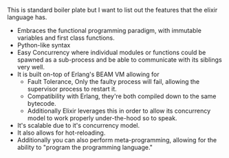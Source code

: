 This is standard boiler plate but I want to list out the features that the elixir language has. 
- Embraces the functional programming paradigm, with immutable variables and first class functions.
- Python-like syntax
- Easy Concurrency where individual modules or functions could be spawned as a sub-process and be able to communicate with its siblings very well. 
- It is built on-top of Erlang's BEAM VM allowing for
	- Fault Tolerance, Only the faulty process will fail, allowing the supervisor process to restart it. 
	- Compatibility with Erlang, they're both compiled down to the same bytecode. 
	- Additionally Elixir leverages this in order to allow its concurrency model to work properly under-the-hood so to speak. 
- It's scalable due to it's concurrency model. 
- It also allows for hot-reloading. 
- Additionally you can also perform meta-programming, allowing for the ability to "program the programming language."
